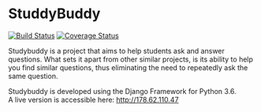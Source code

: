 # StuddyBuddy
[![Build Status](https://travis-ci.org/torsrex/StuddyBuddy.svg?branch=master)](https://travis-ci.org/torsrex/StuddyBuddy)
[![Coverage Status](https://coveralls.io/repos/github/torsrex/StuddyBuddy/badge.svg)](https://coveralls.io/github/torsrex/StuddyBuddy)

Studybuddy is a project that aims to help students ask and answer questions. What sets it apart from other similar projects, is its ability to help you find similar questions, thus eliminating the need to repeatedly ask the same question. 

Studybuddy is developed using the Django Framework for Python 3.6.<br>
A live version is accessible here: http://178.62.110.47

